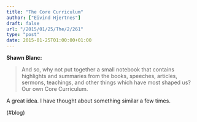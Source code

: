 ```yaml
---
title: "The Core Curriculum"
author: ["Eivind Hjertnes"]
draft: false
url: "/2015/01/25/The/2/261"
type: "post"
date: 2015-01-25T01:00:00+01:00
---
```


**Shawn Blanc:**

> And so, why not put together a small notebook that contains highlights
> and summaries from the books, speeches, articles, sermons, teachings,
> and other things which have most shaped us? Our own Core Curriculum.

A great idea. I have thought about something similar a few times.

(#blog)
